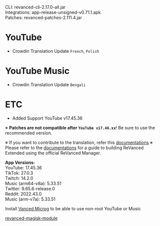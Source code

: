 CLI: revanced-cli-2.17.0-all.jar  
Integrations: app-release-unsigned-v0.71.1.apk  
Patches: revanced-patches-2.111.4.jar  

YouTube
==
- Crowdin Translation Update
`French`, `Polish`

YouTube Music
==
- Crowdin Translation Update
`Bengali`

ETC
==
- Added Support YouTube v17.45.36

※ **Patches are not compatible after `YouTube v17.46.xx`**! Be sure to use the recommended version.

※ If you want to contribute to the translation, refer this [documentations](https://telegra.ph/How-to-contribute-to-Crowdin-translations-via-upload-of-stringsxml-file-11-10)
※ Please refer to the [documentations](https://github.com/inotia00/revanced-documentation/wiki/Method-3.-Using-official-ReVanced-Manager-(Android)) for a guide to building ReVanced Extended using the official ReVanced Manager.
  
**App Versions:**  
YouTube: 17.45.36  
TikTok: 27.0.3  
Twitch: 14.2.0  
Music (arm64-v8a): 5.33.51  
Twitter: 9.65.6-release.0  
Reddit: 2022.43.0  
Music (arm-v7a): 5.33.51  

Install [Vanced Microg](https://github.com/TeamVanced/VancedMicroG/releases) to be able to use non-root YouTube or Music  

[revanced-magisk-module](https://github.com/j-hc/revanced-magisk-module)  
